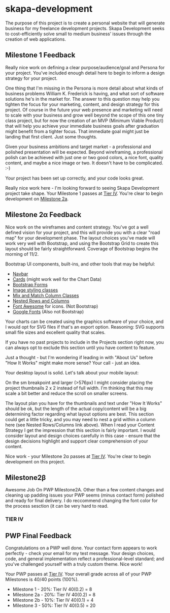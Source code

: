 # skapa-development
The purpose of this project is to create a personal 
website that will generate business for my freelance 
development projects. Skapa Development seeks to 
cost-efficiently solve small to medium business’ issues 
through the creation of web applications.

## Milestone 1 Feedback
Really nice work on defining a clear purpose/audience/goal and Persona for your project. You've included enough detail here to begin to inform a design strategy for your project.

One thing that I'm missing in the Persona is more detail about what kinds of business problems William K. Frederick is having, and what sort of software solutions he's in the market for. The answer to this question may help you tighten the focus for your marketing, content, and design strategy for this project. Of course in the future your web presence and marketing will need to scale with your business and grow well beyond the scope of this one tiny class project, but for now the creation of an MVP (Minimum Viable Product) that will help you achieve your immediate business goals after graduation might benefit from a tighter focus. That immediate goal might just be landing that first client. Just some thoughts.

Given your business ambitions and target market - a professional and polished presentation will be expected. Beyond wireframing, a professional polish can be achieved with just one or two good colors, a nice font, quality content, and maybe a nice image or two. It doesn't have to be complicated. :-)

Your project has been set up correctly, and your code looks great.

Really nice work here - I'm looking forward to seeing Skapa Development project take shape. Your Milestone 1 passes at [Tier IV](https://bootcamp-coders.cnm.edu/projects/personal/rubric/). You're clear to begin development on [Milestone 2a](https://bootcamp-coders.cnm.edu/projects/personal/milestone-two/).

## Milestone 2&alpha; Feedback
Nice work on the wireframes and content strategy. You've got a well defined vision for your project, and this will provide you with a clear "road map" for your development phase. The layout choices you've made will work very well with Bootstrap, and using the Bootstrap Grid to create this layout should be fairly straightforward. Coverage of Bootstrap begins the morning of 11/2.

Bootstrap UI components, built-ins, and other tools that may be helpful:
- [Navbar](https://getbootstrap.com/docs/4.0/components/navbar/)
- [Cards](https://getbootstrap.com/docs/4.0/components/card/) (might work well for the Chart Data)
- [Bootstrap Forms](https://getbootstrap.com/docs/4.0/components/forms/)
- [Image styling classes](https://getbootstrap.com/docs/4.0/content/images/)
- [Mix and Match Column Classes](https://getbootstrap.com/docs/4.0/layout/grid/#mix-and-match)
- [Nested Rows and Columns](https://getbootstrap.com/docs/4.0/layout/grid/#nesting)
- [Font Awesome](http://fontawesome.io/) for icons. (Not Bootstrap)
- [Google Fonts](https://fonts.google.com) (Also not Bootstrap)

Your charts can be created using the graphics software of your choice, and I would opt for SVG files if that's an export option. Reasoning: SVG supports small file sizes and excellent quality that scales.

If you have no past projects to include in the Projects section right now, you can always opt to exclude this section until you have content to feature.

Just a thought - but I'm wondering if leading in with "About Us" before "How It Works" might make more sense? Your call - just an idea.

Your desktop layout is solid. Let's talk about your mobile layout:

On the sm breakpoint and larger (>576px) I might consider placing the project thumbnails 2 x 2 instead of full width. I'm thinking that this may scale a bit better and reduce the scroll on smaller screens. 

The layout plan you have for the thumbnails and text under "How It Works" should be ok, but the length of the actual copy/content will be a big determining factor regarding what layout options are best. This section could get a little tricky, and you may need to nest a grid within a column here (see Nested Rows/Columns link above). When I read your Content Strategy I get the impression that this section is fairly important. I would consider layout and design choices carefully in this case - ensure that the design decisions highlight and support clear comprehension of your content.

Nice work - your Milestone 2&alpha; passes at [Tier IV](https://bootcamp-coders.cnm.edu/projects/personal/rubric/). You're clear to begin development on this project.

## Milestone2&beta;

Awesome Job On PWP Milestone2A. Other than a few content changes and cleaning up padding issues your PWP seems (minus contact form) polished and ready for final delivery. I do reccommend changing the font color for the process sesction (it can be very hard to read.

### TIER IV

## PWP Final Feedback
Congratulations on a PWP well done. Your contact form appears to work perfectly - check your email for my test message. Your design choices, code, and general implementation reflect a professional-level standard; and you've challenged yourself with a truly custom theme. Nice work!

Your PWP passes at [Tier IV](https://bootcamp-coders.cnm.edu/projects/personal/rubric/). Your overall grade across all of your PWP Milestones is 40/40 points (100%).

- Milestone 1 - 20%: Tier IV 40(0.2) = 8
- Milestone 2a - 20%: Tier IV 40(0.2) = 8
- Milestone 2b - 10%: Tier IV 40(0.1) = 4
- Milestone 3 - 50%: Tier IV 40(0.5) = 20
